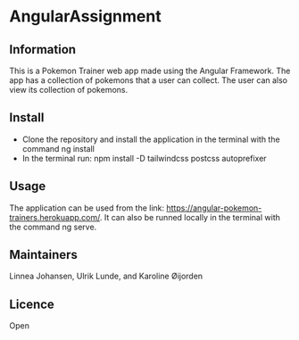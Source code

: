 # AngularAssignment

## Information
This is a Pokemon Trainer web app made using the Angular Framework. The app has a collection of pokemons that a user can collect. The user can also view its collection of pokemons. 

## Install
<ul>
    <li>Clone the repository and install the application in the terminal with the command ng install</li>
    <li>In the terminal run: npm install -D tailwindcss postcss autoprefixer</li>
</ul>

## Usage
The application can be used from the link: https://angular-pokemon-trainers.herokuapp.com/. It can also be runned locally in the terminal with the command ng serve.

## Maintainers
Linnea Johansen, Ulrik Lunde, and Karoline Øijorden

## Licence
Open
